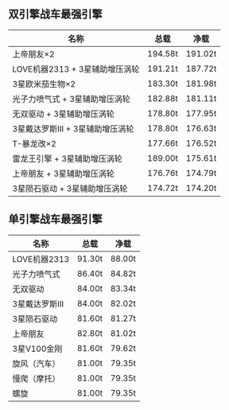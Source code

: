 ## 双引擎战车最强引擎
| 名称 | 总载 | 净载 |
| --- | --- | --- |
| 上帝朋友×2 | 194.58t | 191.02t |
| LOVE机器2313 + 3星辅助增压涡轮 | 191.21t | 187.72t |
| 3星欧米茄生物×2 | 183.30t | 181.98t |
| 光子力喷气式 + 3星辅助增压涡轮 | 182.88t | 181.11t |
| 无双驱动 + 3星辅助增压涡轮 | 178.80t | 177.95t |
| 3星戴达罗斯III + 3星辅助增压涡轮 | 178.80t | 176.63t |
| T-暴龙改×2 | 177.66t | 176.52t |
| 雷龙王引擎 + 3星辅助增压涡轮 | 189.00t | 175.61t |
| 上帝朋友 + 3星辅助增压涡轮 | 176.76t | 174.79t |
| 3星陨石驱动 + 3星辅助增压涡轮 | 174.72t | 174.20t |

## 单引擎战车最强引擎
| 名称 | 总载 | 净载 |
| --- | --- | --- |
| LOVE机器2313 | 91.30t | 88.00t |
| 光子力喷气式 | 86.40t | 84.82t |
| 无双驱动 | 84.00t | 83.34t |
| 3星戴达罗斯III | 84.00t | 82.02t |
| 3星陨石驱动 | 81.60t | 81.27t |
| 上帝朋友 | 82.80t | 81.02t |
| 3星V100金刚 | 81.60t | 79.62t |
| 旋风（汽车） | 81.00t | 79.35t |
| 慢爬（摩托） | 81.00t | 79.35t |
| 螺旋 | 81.00t | 79.35t |